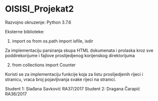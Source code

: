 # OISISI_Projekat2

Razvojno okruzenje: Python 3.7.6

Eksterne biblioteke: 
1. import os
   from os.path import isfile, isdir
   
Za implementaciju parsiranja skupa HTML dokumenata i prolaska kroz sve poddirekorijume i fajlove proslijedjenog korijenskog direktorijuma
  
2. from collections import Counter

Koristi se za implementaciju funkcije koja za listu proslijedjenih rijeci i stranicu, vraca broj pojavljivanja svake rijeci na stranici.


Student 1: Slađana Savković RA37/2017
Student 2: Dragana Čarapić RA36/2017
